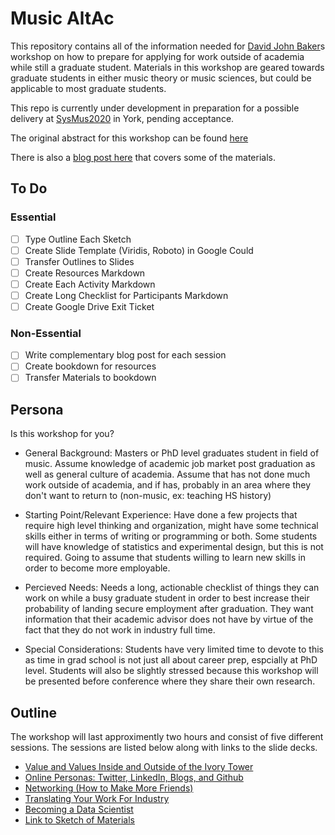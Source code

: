 # Music AltAc

This repository contains all of the information needed for [David John Baker](http://github.com/davidjohnbaker1)s workshop on how to prepare for applying for work outside of academia while still a graduate student.
Materials in this workshop are geared towards graduate students in either music theory or music sciences, but could be applicable to most graduate students.

This repo is currently under development in preparation for a possible delivery at [SysMus2020]() in York, pending acceptance. 

The original abstract for this workshop can be found [here](https://docs.google.com/document/d/1HXHRucgK_h5rUuGephkWAX2yfW5nAPgehZJ4bC7_R4E/edit?usp=sharing)

There is also a [blog post here]() that covers some of the materials.

## To Do 

### Essential 

* [ ] Type Outline Each Sketch 
* [ ] Create Slide Template (Viridis, Roboto) in Google Could
* [ ] Transfer Outlines to Slides
* [ ] Create Resources Markdown 
* [ ] Create Each Activity Markdown 
* [ ] Create Long Checklist for Participants Markdown 
* [ ] Create Google Drive Exit Ticket 

### Non-Essential 

* [ ] Write complementary blog post for each session 
* [ ] Create bookdown for resources 
* [ ] Transfer Materials to bookdown 

## Persona

Is this workshop for you? 

* General Background:  Masters or PhD level graduates student in field of music. Assume  knowledge of academic job market post graduation as well as general culture  of academia. Assume that has not done much work outside of academia, and if has, probably in an area  where they don't want to return to (non-music, ex: teaching HS history)  

* Starting Point/Relevant Experience: Have done a few projects that require high level  thinking and organization, might have some technical skills either in terms of writing or programming or both. Some students will have knowledge of statistics and experimental design, but this is not required. Going to assume that students willing to learn new skills in order to become more employable.  

* Percieved Needs: Needs a long, actionable checklist of things they can work on while a busy graduate student in order to best increase their probability of landing secure employment after graduation. They want information that their academic advisor does not have by virtue of the fact that they do not work in industry full time. 

* Special Considerations: Students have very limited time to devote to this as time in grad school is not just all about career prep, espcially at PhD level. Students will also be slightly stressed because this workshop will be presented before conference where they share their own research. 

## Outline

The workshop will last approximently two hours and consist of five different sessions.
The sessions are listed below along with links to the slide decks.

* [Value and Values Inside and Outside of the Ivory Tower](https://docs.google.com/presentation/d/1Tf7dqmir1PqC_l1YftaNyK4kWvhgin-RJysxvoG3PsI/edit?usp=sharing)
* [Online Personas: Twitter, LinkedIn, Blogs, and Github]()
* [Networking (How to Make More Friends)]()
* [Translating Your Work For Industry]()
* [Becoming a Data Scientist]()
* [Link to Sketch of Materials](https://drive.google.com/drive/folders/1_Jy6yYBZKd_OWl904fkinWlqEZVktBuE?usp=sharing)

